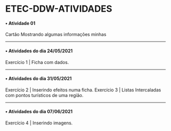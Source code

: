 # ETEC-DDW-ATIVIDADES

#### • Atividade 01
Cartão Mostrando algumas informações minhas
<hr>

#### • Atividades do dia 24/05/2021
Exercício 1 | Ficha com dados.
<hr>

#### • Atividades do dia 31/05/2021
Exercício 2 | Inserindo efeitos numa ficha.
Exercício 3 | Listas Intercaladas com pontos turísticos de uma região.
<hr>

#### • Atividades do dia 07/06/2021
Exercício 4 | Inserindo imagens.